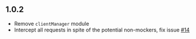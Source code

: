 ## 1.0.2

- Remove `clientManager` module
- Intercept all requests in spite of the potential non-mockers, fix issue [#14](https://github.com/service-mocker/service-mocker/issues/14)
